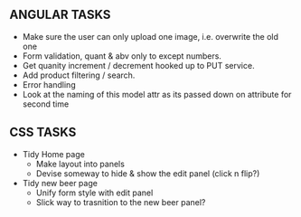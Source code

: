 ANGULAR TASKS
----------------------------
* Make sure the user can only upload one image, i.e. overwrite the old one
* Form validation, quant & abv only to except numbers.
* Get quanity increment / decrement hooked up to PUT service.
* Add product filtering / search.
* Error handling
* Look at the naming of this model attr as its passed down on attribute for second time


CSS TASKS
----------------------------
* Tidy Home page
	- Make layout into panels
	- Devise someway to hide & show the edit panel (click n flip?)
* Tidy new beer page
	- Unify form style with edit panel
	- Slick way to trasnition to the new beer panel? 

